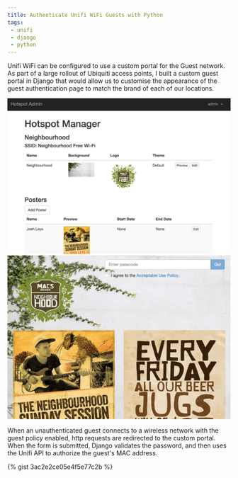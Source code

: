 ```yaml
---
title: Authenticate Unifi WiFi Guests with Python
tags: 
 - unifi
 - django
 - python
---
```


Unifi WiFi can be configured to use a custom portal for the Guest network. As part of a large rollout of Ubiquiti access points, I built a custom guest portal in Django that would allow us to customise the appearance of the guest authentication page to match the brand of each of our locations.

![Guest Portal Configuration](/assets/images/posts/unifi-custom-portal-config.png)
![Custom Branded Guest Portal](/assets/images/posts/unifi-custom-portal.png)

When an unauthenticated guest connects to a wireless network with the guest policy enabled, http requests are redirected to the custom portal. When the form is submitted, Django validates the password, and then uses the Unifi API to authorize the guest's MAC address.

{% gist 3ac2e2ce05e4f5e77c2b %}